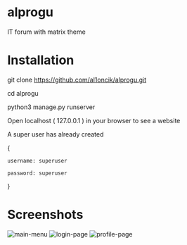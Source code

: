 # alprogu
IT forum with matrix theme

# Installation
git clone https://github.com/al1oncik/alprogu.git

cd alprogu

python3 manage.py runserver

Open localhost ( 127.0.0.1 ) in your browser to see a website

A super user has already created

{

    username: superuser
    
    password: superuser
    
}


# Screenshots

![main-menu](https://user-images.githubusercontent.com/86567581/229267519-e405ae14-f4af-40b1-b1d2-00c99cddc88b.png)
![login-page](https://user-images.githubusercontent.com/86567581/229267524-66549194-614d-420e-9892-0179cc38dbc9.png)
![profile-page](https://user-images.githubusercontent.com/86567581/229267528-66738611-26f7-4888-8c77-02b79eaf0912.png)
